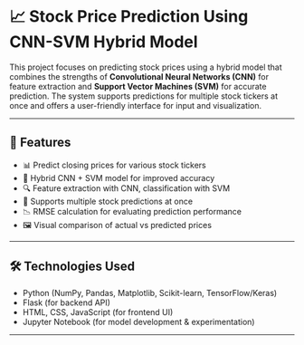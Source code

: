 # 📈 Stock Price Prediction Using CNN-SVM Hybrid Model

This project focuses on predicting stock prices using a hybrid model that combines the strengths of **Convolutional Neural Networks (CNN)** for feature extraction and **Support Vector Machines (SVM)** for accurate prediction. The system supports predictions for multiple stock tickers at once and offers a user-friendly interface for input and visualization.

---

## 🚀 Features

- 📊 Predict closing prices for various stock tickers
- 🧠 Hybrid CNN + SVM model for improved accuracy
- 🔍 Feature extraction with CNN, classification with SVM
- 🔁 Supports multiple stock predictions at once
- 📉 RMSE calculation for evaluating prediction performance
- 🖼 Visual comparison of actual vs predicted prices

---

## 🛠 Technologies Used

- Python (NumPy, Pandas, Matplotlib, Scikit-learn, TensorFlow/Keras)
- Flask (for backend API)
- HTML, CSS, JavaScript (for frontend UI)
- Jupyter Notebook (for model development & experimentation)

---
